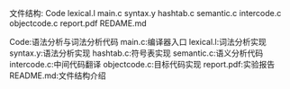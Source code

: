 文件结构:
    Code
        lexical.l
        main.c
        syntax.y
        hashtab.c
        semantic.c
        intercode.c
        objectcode.c
    report.pdf
    REDAME.md

Code:语法分析与词法分析代码
    main.c:编译器入口
    lexical.l:词法分析实现
    syntax.y:语法分析实现
    hashtab.c:符号表实现
    semantic.c:语义分析代码
    intercode.c:中间代码翻译
    objectcode.c:目标代码实现
report.pdf:实验报告
README.md:文件结构介绍

